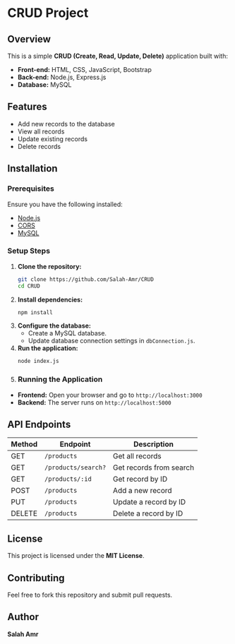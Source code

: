 # CRUD Project

## Overview
This is a simple **CRUD (Create, Read, Update, Delete)** application built with:

- **Front-end:** HTML, CSS, JavaScript, Bootstrap
- **Back-end:** Node.js, Express.js
- **Database:** MySQL

## Features
- Add new records to the database
- View all records
- Update existing records
- Delete records

## Installation
### Prerequisites
Ensure you have the following installed:
- [Node.js](https://nodejs.org/)
- [CORS](https://www.npmjs.com/package/cors)
- [MySQL](https://www.mysql.com/)

### Setup Steps
1. **Clone the repository:**
   ```sh
   git clone https://github.com/Salah-Amr/CRUD
   cd CRUD
   ```
2. **Install dependencies:**
   ```sh
   npm install
   ```
3. **Configure the database:**
   - Create a MySQL database.
   - Update database connection settings in `dbConnection.js`.
4. **Run the application:**
   ```sh
   node index.js
   ```
5. ### Running the Application
- **Frontend:** Open your browser and go to `http://localhost:3000`
- **Backend:** The server runs on `http://localhost:5000`

## API Endpoints
| Method | Endpoint               | Description                 |
|--------|------------------------|-----------------------------|
| GET    | `/products`            | Get all records             |
| GET    | `/products/search?`    | Get records from search     |
| GET    | `/products/:id`        | Get record by ID            |
| POST   | `/products`            | Add a new record            |
| PUT    | `/products`            | Update a record by ID       |
| DELETE | `/products`            | Delete a record by ID       |

## License
This project is licensed under the **MIT License**.

## Contributing
Feel free to fork this repository and submit pull requests.

## Author
**Salah Amr**

